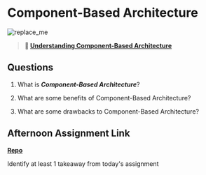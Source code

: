 # Component-Based Architecture

![replace_me](https://codeworks.blob.core.windows.net/public/assets/img/illustrations/placeholder.svg)

> **📖 [Understanding Component-Based Architecture](https://codeworksacademy.com/fs-student-guide/resources/wk6/01-Component-Based-Architecture)**

## Questions

1. What is ***Component-Based Architecture***?

2. What are some benefits of Component-Based Architecture?

3. What are some drawbacks to Component-Based Architecture?

## Afternoon Assignment Link

**[Repo](https://github.com/PeytonCurr/<ASSIGNMENT_REPO>)**

Identify at least 1 takeaway from today's assignment
